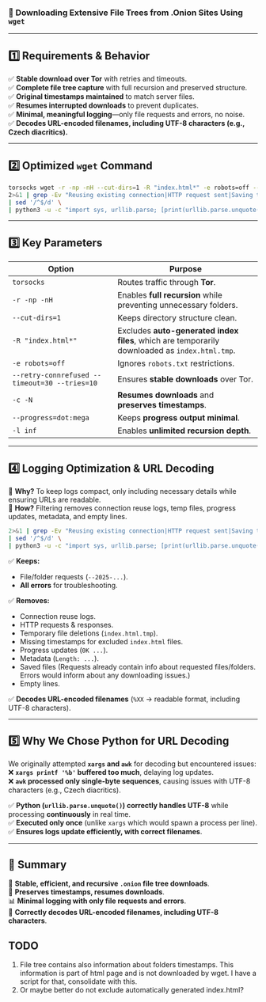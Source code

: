 ### **📜 Downloading Extensive File Trees from .Onion Sites Using `wget`**  

---

## **1️⃣ Requirements & Behavior**  
✅ **Stable download over Tor** with retries and timeouts.  
✅ **Complete file tree capture** with full recursion and preserved structure.  
✅ **Original timestamps maintained** to match server files.  
✅ **Resumes interrupted downloads** to prevent duplicates.  
✅ **Minimal, meaningful logging**—only file requests and errors, no noise.  
✅ **Decodes URL-encoded filenames, including UTF-8 characters (e.g., Czech diacritics).**  

---

## **2️⃣ Optimized `wget` Command**
```bash
torsocks wget -r -np -nH --cut-dirs=1 -R "index.html*" -e robots=off --retry-connrefused --timeout=30 --tries=10 -c -N --progress=dot:mega -l inf "http://site.onion/data1/" \
2>&1 | grep -Ev "Reusing existing connection|HTTP request sent|Saving to:|tmp since it should be rejected|\.{6}|^[[:space:]]*0K|^Length:|Last-modified header missing -- time-stamps turned off|’ saved \[" \
| sed '/^$/d' \
| python3 -u -c "import sys, urllib.parse; [print(urllib.parse.unquote(line.strip()), flush=True) for line in sys.stdin]" > data1_log.txt
```

---

## **3️⃣ Key Parameters**
| **Option**         | **Purpose** |
|--------------------|------------|
| `torsocks`        | Routes traffic through **Tor**. |
| `-r -np -nH`      | Enables **full recursion** while preventing unnecessary folders. |
| `--cut-dirs=1`    | Keeps directory structure clean. |
| `-R "index.html*"`| Excludes **auto-generated index files**, which are temporarily downloaded as `index.html.tmp`. |
| `-e robots=off`   | Ignores `robots.txt` restrictions. |
| `--retry-connrefused --timeout=30 --tries=10` | Ensures **stable downloads** over Tor. |
| `-c -N`           | **Resumes downloads** and **preserves timestamps**. |
| `--progress=dot:mega` | Keeps **progress output minimal**. |
| `-l inf`          | Enables **unlimited recursion depth**. |

---

## **4️⃣ Logging Optimization & URL Decoding**
📌 **Why?** To keep logs compact, only including necessary details while ensuring URLs are readable.  
📌 **How?** Filtering removes connection reuse logs, temp files, progress updates, metadata, and empty lines.

```bash
2>&1 | grep -Ev "Reusing existing connection|HTTP request sent|Saving to:|tmp since it should be rejected|\.{6}|^[[:space:]]*0K|^Length:|Last-modified header missing -- time-stamps turned off|’ saved \[" \
| sed '/^$/d' \
| python3 -u -c "import sys, urllib.parse; [print(urllib.parse.unquote(line.strip()), flush=True) for line in sys.stdin]" > data1_log.txt
```

✅ **Keeps:**  
- File/folder requests (`--2025-...`).  
- **All errors** for troubleshooting.  

✅ **Removes:**  
- Connection reuse logs.  
- HTTP requests & responses.  
- Temporary file deletions (`index.html.tmp`).  
- Missing timestamps for excluded `index.html` files.  
- Progress updates (`0K ...`).  
- Metadata (`Length: ...`).  
- Saved files (Requests already contain info about requested files/folders. Errors would inform about any downloading issues.)
- Empty lines.  

✅ **Decodes URL-encoded filenames** (`%XX` → readable format, including UTF-8 characters).  

---

## **5️⃣ Why We Chose Python for URL Decoding**
We originally attempted **`xargs` and `awk`** for decoding but encountered issues:  
❌ **`xargs printf '%b'` buffered too much**, delaying log updates.  
❌ **`awk` processed only single-byte sequences**, causing issues with UTF-8 characters (e.g., Czech diacritics).  

✅ **Python (`urllib.parse.unquote()`) correctly handles UTF-8** while processing **continuously** in real time.  
✅ **Executed only once** (unlike `xargs` which would spawn a process per line).  
✅ **Ensures logs update efficiently, with correct filenames**.  

---

## **📌 Summary**
🚀 **Stable, efficient, and recursive `.onion` file tree downloads**.  
📂 **Preserves timestamps, resumes downloads**.  
📊 **Minimal logging with only file requests and errors**.  
🔡 **Correctly decodes URL-encoded filenames, including UTF-8 characters**.  

## **TODO**

1. File tree contains also information about folders timestamps. This information is part of html page and is not downloaded by wget. I have a script for that, consolidate with this.
2. Or maybe better do not exclude automatically generated index.html?
